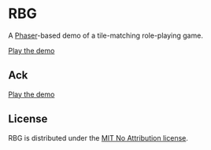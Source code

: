 # RBG

A [Phaser](https://phaser.io/)-based demo of a tile-matching role-playing game.

[Play the demo](https://www.mkelly.me/RBG/)

## Ack

[Play the demo](https://www.mkelly.me/RBG/)

## License

RBG is distributed under the [MIT No Attribution license](LICENSE).
